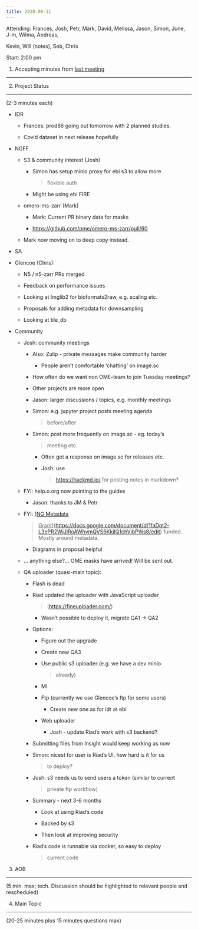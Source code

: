 ```yaml
---
title: 2020-08-11
---
```


Attending: Frances, Josh, Petr, Mark, David, Melissa, Jason, Simon,
June, J-m, Wilma, Andreas,

Kevin, Will (notes), Seb, Chris

Start: 2:00 pm

1. Accepting minutes from [<u>last meeting</u>](https://drive.google.com/open?id=0B9Xg53EhqUycZEVHclBwRHNFRGM)
--------------------------------------------------------------------------------------------------------------

2. Project Status
-----------------

(2-3 minutes each)

-   IDR

    -   Frances: prod86 going out tomorrow with 2 planned studies.

    -   Covid dataset in next release hopefully

-   NGFF

    -   S3 & community interest (Josh)

        -   Simon has setup minio proxy for ebi s3 to allow more
            > flexible auth

        -   Might be using ebi FIRE

    -   omero-ms-zarr (Mark)

        -   Mark: Current PR binary data for masks

        -   [<u>https://github.com/ome/omero-ms-zarr/pull/60</u>](https://github.com/ome/omero-ms-zarr/pull/60)

    -   Mark now moving on to deep copy instead.

-   SA

-   Glencoe (Chris):

    -   N5 / n5-zarr PRs merged

    -   Feedback on performance issues

    -   Looking at Imglib2 for bioformats2raw, e.g. scaling etc.

    -   Proposals for adding metadata for downsampling

    -   Looking at tile\_db

-   Community

    -   Josh: community meetings

        -   Also: Zulip - private messages make community harder

            -   People aren’t comfortable ‘chatting’ on image.sc

        -   How often do we want non OME-team to join Tuesday meetings?

        -   Other projects are more open

        -   Jason: larger discussions / topics, e.g. monthly meetings

        -   Simon: e.g. jupyter project posts meeting agenda
            > before/after

        -   Simon: post more frequently on image.sc - eg. today’s
            > meeting etc.

            -   Often get a response on image.sc for releases etc.

            -   Josh: use
                > [<u>https://hackmd.io/</u>](https://hackmd.io/) for
                > posting notes in markdown?

    -   FYI: help.o.org now pointing to the guides

        -   Jason: thanks to JM & Petr

    -   FYI: [<u>NG Metadata
        > Grant</u>](https://docs.google.com/document/d/1faDqt2-L3ePR2WjJlRoAWhvmQVS6KkjlQ1chVibPWs8/edit)
        > funded. Mostly around metadata.

        -   Diagrams in proposal helpful

    -   … anything else?... OME masks have arrived! Will be sent out.

    -   QA uploader (quasi-main topic):

        -   Flash is dead

        -   Riad updated the uploader with JavaScript uploader
            > ([<u>https://fineuploader.com/</u>](https://fineuploader.com/))

            -   Wasn’t possible to deploy it, migrate QA1 -&gt; QA2

        -   Options:

            -   Figure out the upgrade

            -   Create new QA3

            -   Use public s3 uploader (e.g. we have a dev minio
                > already)

            -   Mi

            -   Ftp (currently we use Glencoe’s ftp for some users)

                -   Create new one as for idr at ebi

            -   Web uploader

                -   Josh - update Riad’s work with s3 backend?

        -   Submitting files from Insight would keep working as now

        -   Simon: nicest for user is Riad’s UI, how hard is it for us
            > to deploy?

        -   Josh: s3 needs us to send users a token (similar to current
            > private ftp workflow)

        -   Summary - next 3-6 months

            -   Look at using Riad’s code

            -   Backed by s3

            -   Then look at improving security

        -   Riad’s code is runnable via docker, so easy to deploy
            > current code

3. AOB
------

(5 min. max; tech. Discussion should be highlighted to relevant people
and rescheduled)

4. Main Topic
-------------

(20-25 minutes plus 15 minutes questions max)
